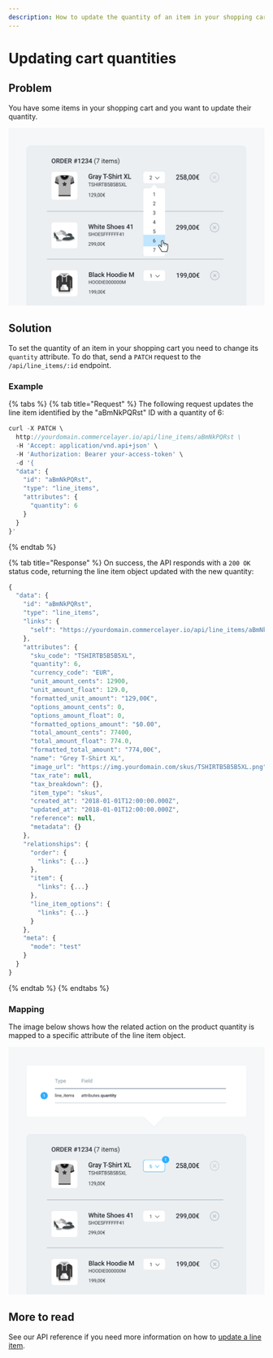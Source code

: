 ```yaml
---
description: How to update the quantity of an item in your shopping cart
---
```


# Updating cart quantities

## Problem

You have some items in your shopping cart and you want to update their quantity.

![A sample cart quantity selection](../.gitbook/assets/update-cart-quantities-cover.jpg)

## Solution

To set the quantity of an item in your shopping cart you need to change its `quantity` attribute. To do that, send a `PATCH` request to the `/api/line_items/:id` endpoint. 

### Example

{% tabs %}
{% tab title="Request" %}
The following request updates the line item identified by the "aBmNkPQRst" ID with a quantity of 6:

```javascript
curl -X PATCH \
  http://yourdomain.commercelayer.io/api/line_items/aBmNkPQRst \
  -H 'Accept: application/vnd.api+json' \
  -H 'Authorization: Bearer your-access-token' \
  -d '{
  "data": {
    "id": "aBmNkPQRst",
    "type": "line_items",
    "attributes": {
      "quantity": 6
    }
  }
}'
```
{% endtab %}

{% tab title="Response" %}
On success, the API responds with a `200 OK` status code, returning the line item object updated with the new quantity:

```javascript
{
  "data": {
    "id": "aBmNkPQRst",
    "type": "line_items",
    "links": {
      "self": "https://yourdomain.commercelayer.io/api/line_items/aBmNkPQRst"
    },
    "attributes": {
      "sku_code": "TSHIRTB5B5B5XL",
      "quantity": 6,
      "currency_code": "EUR",
      "unit_amount_cents": 12900,
      "unit_amount_float": 129.0,
      "formatted_unit_amount": "129,00€",
      "options_amount_cents": 0,
      "options_amount_float": 0,
      "formatted_options_amount": "$0.00",
      "total_amount_cents": 77400,
      "total_amount_float": 774.0,
      "formatted_total_amount": "774,00€",
      "name": "Grey T-Shirt XL",
      "image_url": "https://img.yourdomain.com/skus/TSHIRTB5B5B5XL.png",
      "tax_rate": null,
      "tax_breakdown": {},
      "item_type": "skus",
      "created_at": "2018-01-01T12:00:00.000Z",
      "updated_at": "2018-01-01T12:00:00.000Z",
      "reference": null,
      "metadata": {}
    },
    "relationships": {
      "order": {
        "links": {...}
      },
      "item": {
        "links": {...}
      },
      "line_item_options": {
        "links": {...}
      }
    },
    "meta": {
      "mode": "test"
    }
  }
}
```
{% endtab %}
{% endtabs %}

### Mapping

The image below shows how the related action on the product quantity is mapped to a specific attribute of the line item object.

![A sample cart quantity update mapping](../.gitbook/assets/update-cart-quantities-mapping%20%282%29.jpg)

## More to read

See our API reference if you need more information on how to [update a line item](https://docs.commercelayer.io/api/resources/line_items/update_line_item).

